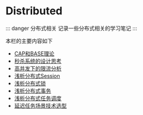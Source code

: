 # Distributed

::: danger 分布式相关
记录一些分布式相关的学习笔记
:::

本栏的主要内容如下

* [CAP和BASE理论](00-CAP-BASE.html)
* [秒杀系统的设计思考](01-Design-Thinking.html)
* [高并发下的限流分析](02-Distributed-Limit.html)
* [浅析分布式Session](10-Distributed-Session.html)
* [浅析分布式锁](12-Distributed-Lock.html)
* [浅析分布式事务](11-Distributed-Transaction.html)
* [浅析分布式任务调度](20-Distributed-Job.html)
* [延迟任务场景技术选型](25-Delay-Task.html)